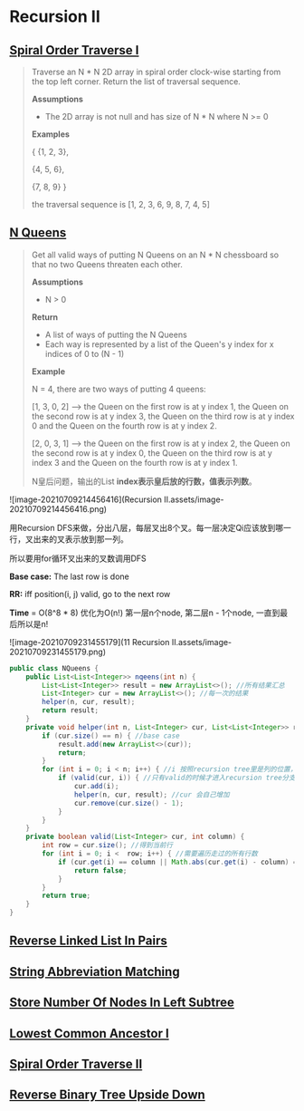 # Recursion II

## [Spiral Order Traverse I](https://app.laicode.io/app/problem/121?plan=3)

>Traverse an N * N 2D array in spiral order clock-wise starting from the top left corner. Return the list of traversal sequence.
>
>**Assumptions**
>
>- The 2D array is not null and has size of N * N where N >= 0
>
>**Examples**
>
>{ {1,  2,  3},
>
> {4,  5,  6},
>
> {7,  8,  9} }
>
>the traversal sequence is [1, 2, 3, 6, 9, 8, 7, 4, 5]





## [N Queens](https://app.laicode.io/app/problem/233?plan=3)

>Get all valid ways of putting N Queens on an N * N chessboard so that no two Queens threaten each other.
>
>**Assumptions**
>
>- N > 0
>
>**Return**
>
>- A list of ways of putting the N Queens
>- Each way is represented by a list of the Queen's y index for x indices of 0 to (N - 1)
>
>**Example**
>
>N = 4, there are two ways of putting 4 queens:
>
>[1, 3, 0, 2] --> the Queen on the first row is at y index 1, the Queen on the second row is at y index 3, the Queen on the third row is at y index 0 and the Queen on the fourth row is at y index 2.
>
>[2, 0, 3, 1] --> the Queen on the first row is at y index 2, the Queen on the second row is at y index 0, the Queen on the third row is at y index 3 and the Queen on the fourth row is at y index 1.
>
>N皇后问题，输出的List<Integer> **index表示皇后放的行数，值表示列数**。

![image-20210709214456416](Recursion II.assets/image-20210709214456416.png)

用Recursion DFS来做，分出八层，每层叉出8个叉。每一层决定Qi应该放到哪一行，叉出来的叉表示放到那一列。

所以要用for循环叉出来的叉数调用DFS

**Base case:** The last row is done

**RR:** iff position(i, j) valid, go to the next row 

**Time** = O(8^8 * 8) 优化为O(n!) 第一层n个node, 第二层n - 1个node, 一直到最后所以是n! 

![image-20210709231455179](11 Recursion II.assets/image-20210709231455179.png)

```java
public class NQueens {
    public List<List<Integer>> nqeens(int n) {
        List<List<Integer>> result = new ArrayList<>(); //所有结果汇总
        List<Integer> cur = new ArrayList<>(); //每一次的结果
        helper(n, cur, result);
        return result;
    }
    private void helper(int n, List<Integer> cur, List<List<Integer>> result) {
        if (cur.size() == n) { //base case 
            result.add(new ArrayList<>(cur));
            return;
        }
        for (int i = 0; i < n; i++) { //i 按照recursion tree里是列的位置，先是i = 0, 第0列一直递归下去
            if (valid(cur, i)) { //只有valid的时候才进入recursion tree分支
                cur.add(i);
                helper(n, cur, result); //cur 会自己增加
                cur.remove(cur.size() - 1);
            }
        }
    }
    private boolean valid(List<Integer> cur, int column) {
        int row = cur.size(); //得到当前行
        for (int i = 0; i <  row; i++) { //需要遍历走过的所有行数
            if (cur.get(i) == column || Math.abs(cur.get(i) - column) == row - i) { //cur.get(i) == column 某一行上的值和column同一列不行， 
                return false;
            }
        }
        return true;
    }
}
```







## [Reverse Linked List In Pairs](https://app.laicode.io/app/problem/35?plan=3)





## [String Abbreviation Matching](https://app.laicode.io/app/problem/292?plan=3)







## [Store Number Of Nodes In Left Subtree](https://app.laicode.io/app/problem/646?plan=3)







## [Lowest Common Ancestor I](https://app.laicode.io/app/problem/126?plan=3)





## [Spiral Order Traverse II](https://app.laicode.io/app/problem/122?plan=3)





## [Reverse Binary Tree Upside Down](https://app.laicode.io/app/problem/178?plan=3)